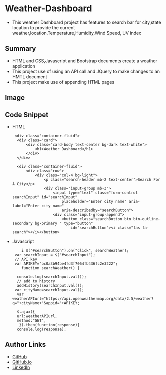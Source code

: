 # Weather-Dashboard
* This weather Dashboard project has features to search bar for city,state location to provide the current weather,location,Temperature,Humidity,Wind Speed, UV index

## Summary

- HTML and CSS,Javascript and Bootstrap documents create a weather application
- This project use of using an API call and JQuery to make changes to an HMTL document
- This project make use of appending HTML pages


## Image

## Code Snippet
- HTML
       
       <div class="container-fluid">
        <div class="card">
            <div class="card-body text-center bg-dark text-white">
                <h1>Weather Dashboard</h1>
            </div>
        </div>

        <div class="container-fluid">
            <div class="row">
                <div class="col-4 bg-light">
                    <p class="search-header mb-2 text-center">Search For A City</p>
                    <div class="input-group mb-3">
                        <input type="text" class="form-control searchInput" id="searchInput"
                            placeholder="Enter city name" aria-label="Enter city name"
                            aria-describedby="searchButton">
                        <div class="input-group-append">
                            <button class="searchButton btn btn-outline-secondary bg-primary " type="button"
                                id="searchButton"><i class="fas fa-search"></i></button>


 
 
 
 
 
 
 
 
- Javascript
    
          i $("#searchButton").on("click", searchWeather);
       var searchInput = $("#searchInput");
       // API key
       var APIKEY="bc0a3b94be4fd3f7064fb436fc2e3222";
          function searchWeather() {

        console.log(searchInput.val());
        // add to history
        addHistory(searchInput.val());
       var cityName=searchInput.val();
        var weatherAPIurl="https://api.openweathermap.org/data/2.5/weather?q="+cityName+"&appid="+APIKEY;
    
        $.ajax({
        url:weatherAPIurl,
        method:"GET",
         }).then(function(response){
        console.log(response);
    







## Author Links
* [GitHub](https://github.com/AbuyeM1/Weather-Dashboard) <br>
* [GitHub.io](https://abuyem1.github.io/Weather-Dashboard/) <br>
* [LinkedIn](https://www.linkedin.com/in/abuye-mamuye-5a49921b0/)
